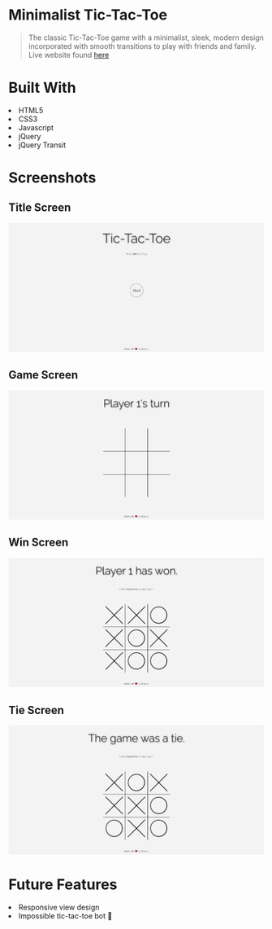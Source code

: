 # Minimalist Tic-Tac-Toe

> The classic Tic-Tac-Toe game with a minimalist, sleek, modern design incorporated with smooth transitions to play with friends and family.
> Live website found [here](https://ethanl06.github.io/Minimalist-Tic-Tac-Toe/)

# Built With
<li>HTML5</li>
<li>CSS3</li>
<li>Javascript</li>
<li>jQuery</li>
<li>jQuery Transit</li>

# Screenshots
## Title Screen  
![Title Screen](https://github.com/EthanL06/Minimalist-Tic-Tac-Toe/blob/main/screenshots/title_screen.jpg)

## Game Screen  
![Game Screen](https://github.com/EthanL06/Minimalist-Tic-Tac-Toe/blob/main/screenshots/game_screen.jpg)

## Win Screen  
![End Screen](https://github.com/EthanL06/Minimalist-Tic-Tac-Toe/blob/main/screenshots/win_screen.jpg)

## Tie Screen
![Tie Screen](https://github.com/EthanL06/Minimalist-Tic-Tac-Toe/blob/main/screenshots/tie_screen.jpg)

# Future Features
<li>Responsive view design</li>
<li>Impossible tic-tac-toe bot 🤖</li>
